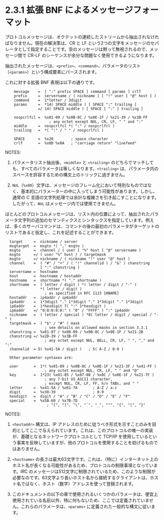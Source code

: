 # 2.3.1 拡張 BNF によるメッセージフォーマット

プロトコルメッセージは、オクテットの連続したストリームから抽出されなければなりません。現在の解決策は、CR と LF という2つの文字をメッセージのセパレータとして指定することです。空のメッセージは黙って無視されるので、メッセージ間で CR-LF のシーケンスが余分な問題なく使用できるようになります。

抽出されたメッセージは、`<prefix>`、`<command>`、パラメータのリスト（`<params>`）という構成要素にパースされます。

これに対する拡張 BNF 表現は以下の通りです。

```
    message    =  [ ":" prefix SPACE ] command [ params ] crlf
    prefix     =  servername / ( nickname [ [ "!" user ] "@" host ] )
    command    =  1*letter / 3digit
    params     =  *14( SPACE middle ) [ SPACE ":" trailing ]
               =/ 14( SPACE middle ) [ SPACE [ ":" ] trailing ]

    nospcrlfcl =  %x01-09 / %x0B-0C / %x0E-1F / %x21-39 / %x3B-FF
                    ; any octet except NUL, CR, LF, " " and ":"
    middle     =  nospcrlfcl *( ":" / nospcrlfcl )
    trailing   =  *( ":" / " " / nospcrlfcl )

    SPACE      =  %x20        ; space character
    crlf       =  %x0D %x0A   ; "carriage return" "linefeed"
```

NOTES:
1) パラメータリスト抽出後、`<middle>` と `<trailing>` のどちらでマッチしても、すべてのパラメータは等しくなります。`<trailing>` は、パラメータ内のスペースを許容するための構文上のトリックに過ぎません。

2) `NUL`（`%x00`）文字は、メッセージのフレーム化において特別なものではなく、基本的にパラメーターの中に入ってしまう可能性があります。しかし、通常の C 言語の文字列処理では余計な複雑さを引き起こすことになります。したがって、`NUL` はメッセージ内では使用できません。

ほとんどのプロトコルメッセージは、リスト内の位置によって、抽出されたパラメータ文字列の追加のセマンティクスとシンタックスを指定しています。例えば、多くのサーバコマンドは、コマンドの後の最初のパラメータがターゲットのリストであると仮定し、これを記述することができます。

```
  target     =  nickname / server
  msgtarget  =  msgto *( "," msgto )
  msgto      =  channel / ( user [ "%" host ] "@" servername )
  msgto      =/ ( user "%" host ) / targetmask
  msgto      =/ nickname / ( nickname "!" user "@" host )
  channel    =  ( "#" / "+" / ( "!" channelid ) / "&" ) chanstring
                [ ":" chanstring ]
  servername =  hostname
  host       =  hostname / hostaddr
  hostname   =  shortname *( "." shortname )
  shortname  =  ( letter / digit ) *( letter / digit / "-" )
                *( letter / digit )
                  ; as specified in RFC 1123 [HNAME]
  hostaddr   =  ip4addr / ip6addr
  ip4addr    =  1*3digit "." 1*3digit "." 1*3digit "." 1*3digit
  ip6addr    =  1*hexdigit 7( ":" 1*hexdigit )
  ip6addr    =/ "0:0:0:0:0:" ( "0" / "FFFF" ) ":" ip4addr
  nickname   =  ( letter / special ) *8( letter / digit / special / "-" )
  targetmask =  ( "$" / "#" ) mask
                  ; see details on allowed masks in section 3.3.1
  chanstring =  %x01-07 / %x08-09 / %x0B-0C / %x0E-1F / %x21-2B
  chanstring =/ %x2D-39 / %x3B-FF
                  ; any octet except NUL, BELL, CR, LF, " ", "," and ":"
  channelid  = 5( %x41-5A / digit )   ; 5( A-Z / 0-9 )

  Other parameter syntaxes are:

  user       =  1*( %x01-09 / %x0B-0C / %x0E-1F / %x21-3F / %x41-FF )
                  ; any octet except NUL, CR, LF, " " and "@"
  key        =  1*23( %x01-05 / %x07-08 / %x0C / %x0E-1F / %x21-7F )
                  ; any 7-bit US_ASCII character,
                  ; except NUL, CR, LF, FF, h/v TABs, and " "
  letter     =  %x41-5A / %x61-7A       ; A-Z / a-z
  digit      =  %x30-39                 ; 0-9
  hexdigit   =  digit / "A" / "B" / "C" / "D" / "E" / "F"
  special    =  %x5B-60 / %x7B-7D
                   ; "[", "]", "\", "`", "_", "^", "{", "|", "}"
```

NOTES:
1) `<hostaddr>` 構文は、IP アドレスのために従うべき形式を示すことのみを目的としてここで与えられています。これは、このプロトコルの唯一の実装が、基礎となるネットワークプロトコルとして TCP/IP を使用しているという事実を反映していますが、他のプロトコルを使用することを妨げるものではありません。

2) `<hostname>` の長さは最大63文字です。これは、（特に）インターネット上のホスト名が長くなる可能性があるため、プロトコルの制限事項となっています。IRC のメッセージは512文字に制限されているため、このような制限が必要なのです。63文字より長いホスト名から接続するクライアントは、ホスト名ではなく、ホスト（数字）アドレスを使って登録されます。

3) このドキュメントの以下の章で使用されるいくつかのパラメータは、便宜上使用されている名前以外、特に何もないため、ここでは定義されていません。これらのパラメータは、`<params>` に定義された一般的な構文に従います。
